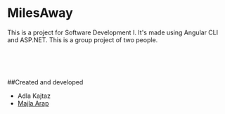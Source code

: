 # MilesAway
This is a project for Software Development I. It's made using Angular CLI and ASP.NET. This is a group project of two people.

<br />
<br />
<br />

##Created and developed
- Adla Kajtaz
- [Majla Arap](https://github.com/majla-arap)

